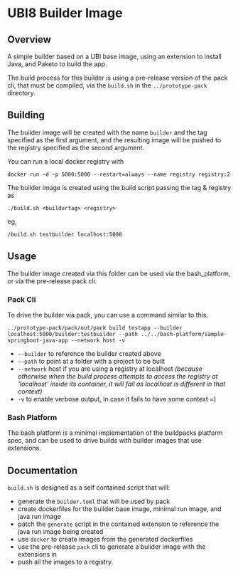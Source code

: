 # UBI8 Builder Image

## Overview
A simple builder based on a UBI base image, using an extension to install Java, and Paketo to build the app.

The build process for this builder is using a pre-release version of the pack cli, that must be compiled, via
the `build.sh` in the `../prototype-pack` directory. 

## Building

The builder image will be created with the name `builder` and the tag specified as the first argument, and 
the resulting image will be pushed to the registry specified as the second argument.

You can run a local docker registry with 

`docker run -d -p 5000:5000 --restart=always --name registry registry:2`

The builder image is created using the build script passing the tag & registry as 

`./build.sh <buildertag> <registry>`

eg, 

`/build.sh testbuilder localhost:5000`

## Usage

The builder image created via this folder can be used via the bash_platform, or via the pre-release pack cli. 

### Pack Cli

To drive the builder via pack, you can use a command similar to this.

`../prototype-pack/pack/out/pack build testapp --builder localhost:5000/builder:testbuilder --path ../../bash-platform/sample-springboot-java-app --network host -v`

- `--builder` to reference the builder created above
- `--path` to point at a folder with a project to be built 
- `--network` host if you are using a registry at localhost 
  _(because otherwise when the build process attempts to access the registry at 'localhost' inside its container, it will fail as localhost is different in that context)_
- `-v` to enable verbose output, in case it fails to have some context =)

### Bash Platform

The bash platform is a minimal implementation of the buildpacks platform spec, and 
can be used to drive builds with builder images that use extensions.

## Documentation

`build.sh` is designed as a self contained script that will:
- generate the `builder.toml` that will be used by pack
- create dockerfiles for the builder base image, minimal run image, and java run image
- patch the `generate` script in the contained extension to reference the java run image being created
- use `docker` to create images from the generated dockerfiles
- use the pre-release `pack` cli to generate a builder image with the extensions in
- push all the images to a registry.

